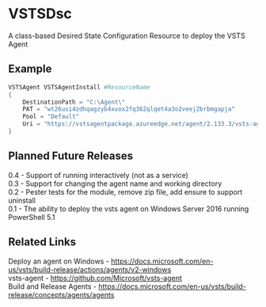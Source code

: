 # VSTSDsc
A class-based Desired State Configuration Resource to deploy the VSTS Agent

## Example

```powershell
VSTSAgent VSTSAgentInstall #ResourceName  
{  
    DestinationPath = "C:\Agent\"  
    PAT = "wt26usi4zdhqagzyb4xvox2fq362qlqet4a3o2veej2brbmgapja"  
    Pool = "Default"  
    Uri = "https://vstsagentpackage.azureedge.net/agent/2.133.3/vsts-agent-win-x64-2.133.3.zip"  
}  
```

## Planned Future Releases

0.4 - Support of running interactively (not as a service)  
0.3 - Support for changing the agent name and working directory  
0.2 - Pester tests for the module, remove zip file, add ensure to support uninstall  
0.1 - The ability to deploy the vsts agent on Windows Server 2016 running PowerShell 5.1  


## Related Links

Deploy an agent on Windows - https://docs.microsoft.com/en-us/vsts/build-release/actions/agents/v2-windows  
vsts-agent - https://github.com/Microsoft/vsts-agent  
Build and Release Agents - https://docs.microsoft.com/en-us/vsts/build-release/concepts/agents/agents  
